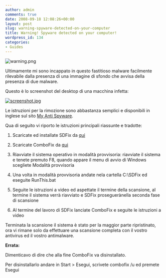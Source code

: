 ```yaml
---
author: admin
comments: true
date: 2008-09-18 12:08:26+00:00
layout: post
slug: warning-spyware-detected-on-your-computer
title: Warning! Spyware detected on your computer!
wordpress_id: 134
categories:
- Guides
---
```


![warning.png](http://www.expobrain.net/wp-content/uploads/2008/09/warning.png)

Ultimamente mi sono incappato in questo fastitioso malware facilmente rilevabile dalla presenza di una immagine di sfondo che avvisa della presenza di due malware.

<!-- more -->Questo è lo screenshot del desktop di una macchina infetta:

[](http://www.expobrain.net/wp-content/uploads/2008/09/screenshot.jpg)


[![screenshot.jpg](http://www.expobrain.net/wp-content/uploads/2008/09/screenshot.thumbnail.jpg)](http://www.expobrain.net/wp-content/uploads/2008/09/screenshot.jpg)


Le istruzioni per la rimozione sono abbastanza semplici e disponibili in inglese sul sito [My Anti Spyware](http://www.myantispyware.com/2008/03/15/how-to-remove-braviaxexecru629-malware/).

Qua di seguito vi riporto le istruzioni principali riassunte e tradotte:



	
  1. Scaricate ed installate SDFix da [qui](http://www.myantispyware.com/2007/11/09/sdfix-free-trojan-remover-tool/)

	
  2. Scaricate ComboFix da [qui](http://www.myantispyware.com/2007/10/08/combofix-another-free-anti-spyware-tool/)

	
  3. Riavviate il sistema operativo in modalità provvisoria: riavviate il sistema e tenete premuto F8, quando appare il menu di avvio di Windows scegliete Modalità provvisoria

	
  4. Una volta in modalità provvisoria andate nela cartella C:\SDFix ed eseguite RunThis.bat

	
  5. Seguite le istruzioni a video ed aspettate il termine della scansione, al termine il sistema verrà riavviato e SDFix proseguerànella seconda fase di scansione

	
  6. Al termine del lavoro di SDFix lanciate ComboFix e seguite le istruzioni a video


Terminata la scansione il sistema è stato per la maggior parte ripristinato, ora vi rimane solo da effettuare una scansione completa con il vostro antivirus ed il vostro antimalware.

**Errata:**

Dimenticavo di dire che alla fine ComboFix va disinstallato.

Per disinstallarlo andare in Start > Esegui, scrivete combofix /u ed premete Esegui
